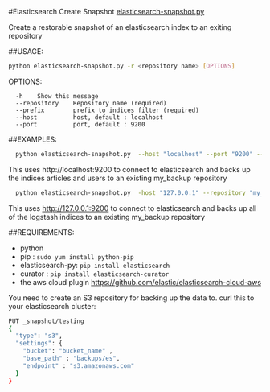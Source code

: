 #Elasticsearch Create Snapshot
[elasticsearch-snapshot.py](https://github.com/o-r-r/elasticsearch-utilty-scripts/blob/master/python/elasticsearch-snapshot.py)

Create a restorable snapshot of an elasticsearch index to an exiting repository

##USAGE: 
``` bash 
python elasticsearch-snapshot.py -r <repository name> [OPTIONS]
```

OPTIONS:
```
  -h    Show this message
  --repository    Repository name (required)
  --prefix        prefix to indices filter (required)
  --host          host, default : localhost
  --port          port, default : 9200
```
##EXAMPLES:
``` bash 
  python elasticsearch-snapshot.py  --host "localhost" --port "9200" --repository "my_backup" --prefix "articles,users"
```
  This uses http://localhost:9200 to connect to elasticsearch and backs up the indices articles and users to an existing my_backup repository
  
``` bash 
  python elasticsearch-snapshot.py  -host "127.0.0.1" --repository "my_backup" --prefix "logstash*"
```

  This uses http://127.0.0.1:9200 to connect to elasticsearch and backs up
  all of the logstash indices to an existing my_backup repository

##REQUIREMENTS:

* python
* pip : ``sudo yum install python-pip``
* elasticsearch-py: ``pip install elasticsearch``
* curator : ``pip install elasticsearch-curator``
* the aws cloud plugin https://github.com/elastic/elasticsearch-cloud-aws

You need to create an S3 repository for backing up the data to.
curl this to your elasticsearch cluster:

``` bash
PUT _snapshot/testing
{
  "type": "s3",
  "settings": {
    "bucket": "bucket_name" ,
    "base_path" : "backups/es",
    "endpoint" : "s3.amazonaws.com"
  }
}
```


